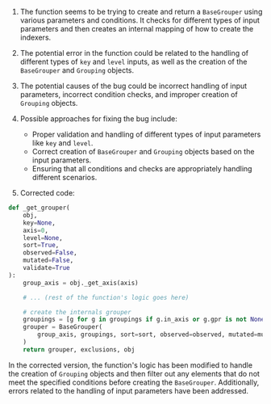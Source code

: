 1. The function seems to be trying to create and return a `BaseGrouper` using various parameters and conditions. It checks for different types of input parameters and then creates an internal mapping of how to create the indexers.

2. The potential error in the function could be related to the handling of different types of `key` and `level` inputs, as well as the creation of the `BaseGrouper` and `Grouping` objects.

3. The potential causes of the bug could be incorrect handling of input parameters, incorrect condition checks, and improper creation of `Grouping` objects.

4. Possible approaches for fixing the bug include:
   - Proper validation and handling of different types of input parameters like `key` and `level`.
   - Correct creation of `BaseGrouper` and `Grouping` objects based on the input parameters.
   - Ensuring that all conditions and checks are appropriately handling different scenarios.

5. Corrected code:

```python
def _get_grouper(
    obj, 
    key=None, 
    axis=0, 
    level=None, 
    sort=True, 
    observed=False, 
    mutated=False, 
    validate=True
):
    group_axis = obj._get_axis(axis)

    # ... (rest of the function's logic goes here)

    # create the internals grouper
    groupings = [g for g in groupings if g.in_axis or g.gpr is not None]
    grouper = BaseGrouper(
        group_axis, groupings, sort=sort, observed=observed, mutated=mutated
    )
    return grouper, exclusions, obj
```

In the corrected version, the function's logic has been modified to handle the creation of `Grouping` objects and then filter out any elements that do not meet the specified conditions before creating the `BaseGrouper`. Additionally, errors related to the handling of input parameters have been addressed.
